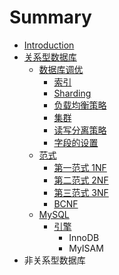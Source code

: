 # Summary

* [Introduction](README.md)
* [关系型数据库](guan-xi-xing-shu-ju-ku.md)
  * [数据库调优](shu-ju-ku-diao-you.md)
    * [索引](shu-ju-ku-diao-you/biao-de-qie-fen/suo-yin.md)
    * [Sharding](shu-ju-ku-diao-you/biao-de-qie-fen/shui-ping-qie-fen.md)
    * [负载均衡策略](shu-ju-ku-diao-you/fu-zai-jun-heng-ce-lve.md)
    * [集群](shu-ju-ku-diao-you/ji-qun.md)
    * [读写分离策略](shu-ju-ku-diao-you/du-xie-fen-li-ce-lve.md)
    * [字段的设置](shu-ju-ku-diao-you/zi-duan-de-she-zhi.md)
  * [范式](guan-xi-xing-shu-ju-ku/fan-shi.md)
    * [第一范式 1NF](guan-xi-xing-shu-ju-ku/fan-shi/di-yi-fan-shi-1nf.md)
    * [第二范式 2NF](guan-xi-xing-shu-ju-ku/fan-shi/di-er-fan-shi-2nf.md)
    * [第三范式 3NF](guan-xi-xing-shu-ju-ku/fan-shi/di-san-fan-shi-3nf.md)
    * [BCNF](guan-xi-xing-shu-ju-ku/fan-shi/bcnf.md)
  * [MySQL](guan-xi-xing-shu-ju-ku/mysql.md)
    * [引擎](guan-xi-xing-shu-ju-ku/mysql/yin-qing.md)
      * InnoDB
      * MyISAM
* 非关系型数据库

